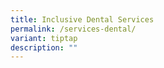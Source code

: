 ```yaml
---
title: Inclusive Dental Services
permalink: /services-dental/
variant: tiptap
description: ""
---
```

